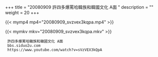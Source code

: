 +++
title = "20080909  許四多爆罵哈韓族和韓國文化 A面 "
description = ""
weight = 20
+++

{{< mymp4 mp4="20080909_svzvex3kqpa.mp4" >}}

{{< mymkv mkv="20080909_svzvex3kqpa.mkv" >}}

     許四多爆罵哈韓族和韓國文化 A面 
     bbs.siduo2u.com 
     https://www.youtube.com/watch?v=sVzVEX3kQpA 
